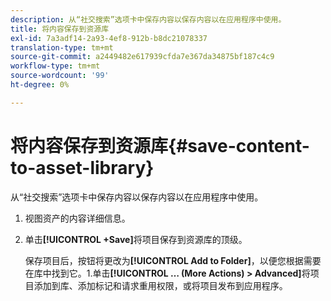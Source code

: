 ```yaml
---
description: 从“社交搜索”选项卡中保存内容以保存内容以在应用程序中使用。
title: 将内容保存到资源库
exl-id: 7a3adf14-2a93-4ef8-912b-b8dc21078337
translation-type: tm+mt
source-git-commit: a2449482e617939cfda7e367da34875bf187c4c9
workflow-type: tm+mt
source-wordcount: '99'
ht-degree: 0%

---
```


# 将内容保存到资源库{#save-content-to-asset-library}

从“社交搜索”选项卡中保存内容以保存内容以在应用程序中使用。

1. 视图资产的内容详细信息。
1. 单击&#x200B;**[!UICONTROL +Save]**&#x200B;将项目保存到资源库的顶级。

   保存项目后，按钮将更改为&#x200B;**[!UICONTROL Add to Folder]**，以便您根据需要在库中找到它。1.单击&#x200B;**[!UICONTROL … (More Actions) > Advanced]**&#x200B;将项目添加到库、添加标记和请求重用权限，或将项目发布到应用程序。
